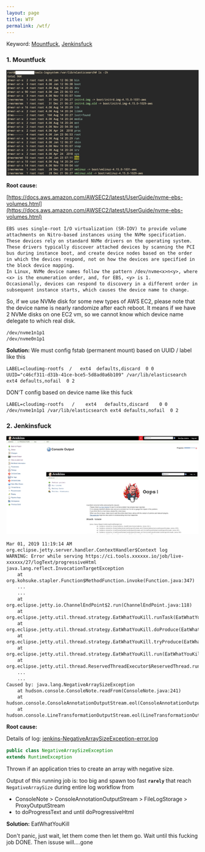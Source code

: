 ```yaml
---
layout: page
title: WTF
permalink: /wtf/
---
```


Keyword: [Mountfuck](#1-mountfuck),
         [Jenkinsfuck](#2-jenkinsfuck) 

### 1. Mountfuck

![img](/assets/img/wrong-mount-in-es.webp "Entire fucking dir in fuckin /var/lib/elasticsearch")

**Root cause:** 

[https://docs.aws.amazon.com/AWSEC2/latest/UserGuide/nvme-ebs-volumes.html](https://docs.aws.amazon.com/AWSEC2/latest/UserGuide/nvme-ebs-volumes.html)

```
EBS uses single-root I/O virtualization (SR-IOV) to provide volume attachments on Nitro-based instances using the NVMe specification. 
These devices rely on standard NVMe drivers on the operating system. 
These drivers typically discover attached devices by scanning the PCI bus during instance boot, and create device nodes based on the order in which the devices respond, not on how the devices are specified in the block device mapping. 
In Linux, NVMe device names follow the pattern /dev/nvme<x>n<y>, where <x> is the enumeration order, and, for EBS, <y> is 1. 
Occasionally, devices can respond to discovery in a different order in subsequent instance starts, which causes the device name to change.
```

So, if we use NVMe disk for some new types of AWS EC2, please note that the device name is nearly randomize after each reboot.
It means if we have 2 NVMe disks on one EC2 vm, so we cannot know which device name delegate to which real disk.
```
/dev/nvme1n1p1
/dev/nvme0n1p1
```

**Solution:**
We must config fstab (permanent mount) based on UUID / label like this
```
LABEL=cloudimg-rootfs  /   ext4  defaults,discard  0 0
UUID="c46cf311-d31b-41ce-bce5-5d8ad0a6b109" /var/lib/elasticsearch ext4 defaults,nofail  0 2
```

DON'T config based on device name like this fuck
```
LABEL=cloudimg-rootfs	/	 ext4	defaults,discard	0 0
/dev/nvme1n1p1 /var/lib/elasticsearch ext4 defaults,nofail  0 2
```

### 2. Jenkinsfuck

![img](/assets/img/jenkins-oops.webp "EatWhatYouKill")
```
Mar 01, 2019 11:19:14 AM org.eclipse.jetty.server.handler.ContextHandler$Context log
WARNING: Error while serving https://ci.tools.xxxxxx.io/job/live-xxxxxx/27/logText/progressiveHtml
java.lang.reflect.InvocationTargetException
    at org.kohsuke.stapler.Function$MethodFunction.invoke(Function.java:347)
    ...
    ...
    at org.eclipse.jetty.io.ChannelEndPoint$2.run(ChannelEndPoint.java:118)
    at org.eclipse.jetty.util.thread.strategy.EatWhatYouKill.runTask(EatWhatYouKill.java:333)
    at org.eclipse.jetty.util.thread.strategy.EatWhatYouKill.doProduce(EatWhatYouKill.java:310)
    at org.eclipse.jetty.util.thread.strategy.EatWhatYouKill.tryProduce(EatWhatYouKill.java:168)
    at org.eclipse.jetty.util.thread.strategy.EatWhatYouKill.run(EatWhatYouKill.java:126)
    at org.eclipse.jetty.util.thread.ReservedThreadExecutor$ReservedThread.run(ReservedThreadExecutor.java:366)
    ...
    ...
Caused by: java.lang.NegativeArraySizeException
    at hudson.console.ConsoleNote.readFrom(ConsoleNote.java:241)
    at hudson.console.ConsoleAnnotationOutputStream.eol(ConsoleAnnotationOutputStream.java:109)
    at hudson.console.LineTransformationOutputStream.eol(LineTransformationOutputStream.java:60)
```

**Root cause:**

Details of log: [jenkins-NegativeArraySizeException-error.log](/assets/raw/jenkins-NegativeArraySizeException-error.log) 
```java
public class NegativeArraySizeException
extends RuntimeException
```

Thrown if an application tries to create an array with negative size.

Output of this running job is: too big and spawn too fast **`rarely`** that reach `NegativeArraySize` during entire log workflow from
- ConsoleNote > ConsoleAnnotationOutputStream > FileLogStorage > ProxyOutputStream
- to doProgressText and until doProgressiveHtml

**Solution:** EatWhatYouKill 

Don't panic, just wait, let them come then let them go. Wait until this fucking job DONE. Then issuse will....gone
